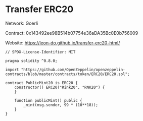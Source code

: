 # Transfer ERC20

Network: Goerli

Contract: 0x143492ee98B514b07754e36aDA35Bc0E0b756009

Website: https://leon-do.github.io/transfer-erc20-html/


```solidity
// SPDX-License-Identifier: MIT

pragma solidity ^0.8.0;

import "https://github.com/OpenZeppelin/openzeppelin-contracts/blob/master/contracts/token/ERC20/ERC20.sol";

contract PublicMint20 is ERC20 {
    constructor() ERC20("Rink20", "RNK20") {
    }

    function publicMint() public {
        _mint(msg.sender, 99 * (10**18));
    }
}
```
